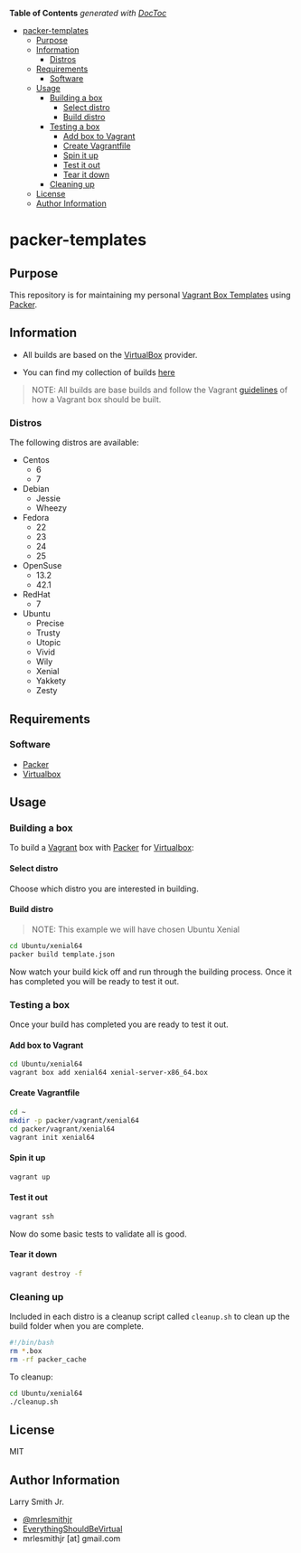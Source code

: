 <!-- START doctoc generated TOC please keep comment here to allow auto update -->
<!-- DON'T EDIT THIS SECTION, INSTEAD RE-RUN doctoc TO UPDATE -->
**Table of Contents**  *generated with [DocToc](https://github.com/thlorenz/doctoc)*

- [packer-templates](#packer-templates)
  - [Purpose](#purpose)
  - [Information](#information)
    - [Distros](#distros)
  - [Requirements](#requirements)
    - [Software](#software)
  - [Usage](#usage)
    - [Building a box](#building-a-box)
      - [Select distro](#select-distro)
      - [Build distro](#build-distro)
    - [Testing a box](#testing-a-box)
      - [Add box to Vagrant](#add-box-to-vagrant)
      - [Create Vagrantfile](#create-vagrantfile)
      - [Spin it up](#spin-it-up)
      - [Test it out](#test-it-out)
      - [Tear it down](#tear-it-down)
    - [Cleaning up](#cleaning-up)
  - [License](#license)
  - [Author Information](#author-information)

<!-- END doctoc generated TOC please keep comment here to allow auto update -->

# packer-templates

## Purpose

This repository is for maintaining my personal
[Vagrant Box Templates](https://github.com/mrlesmithjr/vagrant-box-templates)
using [Packer](https://www.packer.io).

## Information

-   All builds are based on the [VirtualBox](https://www.virtualbox.org) provider.

-   You can find my collection of builds [here](https://atlas.hashicorp.com/mrlesmithjr)

> NOTE: All builds are base builds and follow the Vagrant [guidelines](https://www.vagrantup.com/docs/boxes/base.html) of how a Vagrant
> box should be built.

### Distros

The following distros are available:

-   Centos
    -   6
    -   7
-   Debian
    -   Jessie
    -   Wheezy
-   Fedora
    -   22
    -   23
    -   24
    -   25
-   OpenSuse
    -   13.2
    -   42.1
-   RedHat
    -   7
-   Ubuntu
    -   Precise
    -   Trusty
    -   Utopic
    -   Vivid
    -   Wily
    -   Xenial
    -   Yakkety
    -   Zesty

## Requirements

### Software

-   [Packer](https://www.packer.io)
-   [Virtualbox](https://www.virtualbox.org)

## Usage

### Building a box

To build a [Vagrant](https://www.vagrantup.com) box with [Packer](https://packer.io)
for [Virtualbox](https://www.virtualbox.org):

#### Select distro

Choose which distro you are interested in building.

#### Build distro

> NOTE: This example we will have chosen Ubuntu Xenial

```bash
cd Ubuntu/xenial64
packer build template.json
```

Now watch your build kick off and run through the building process. Once it has
completed you will be ready to test it out.

### Testing a box

Once your build has completed you are ready to test it out.

#### Add box to Vagrant

```bash
cd Ubuntu/xenial64
vagrant box add xenial64 xenial-server-x86_64.box
```

#### Create Vagrantfile

```bash
cd ~
mkdir -p packer/vagrant/xenial64
cd packer/vagrant/xenial64
vagrant init xenial64
```

#### Spin it up

```bash
vagrant up
```

#### Test it out

```bash
vagrant ssh
```

Now do some basic tests to validate all is good.

#### Tear it down

```bash
vagrant destroy -f
```

### Cleaning up

Included in each distro is a cleanup script called `cleanup.sh` to clean up the
build folder when you are complete.

```bash
#!/bin/bash
rm *.box
rm -rf packer_cache
```

To cleanup:

```bash
cd Ubuntu/xenial64
./cleanup.sh
```

## License

MIT

## Author Information

Larry Smith Jr.

-   [@mrlesmithjr](https://www.twitter.com/mrlesmithjr)
-   [EverythingShouldBeVirtual](http://everythingshouldbevirtual.com)
-   mrlesmithjr [at] gmail.com
